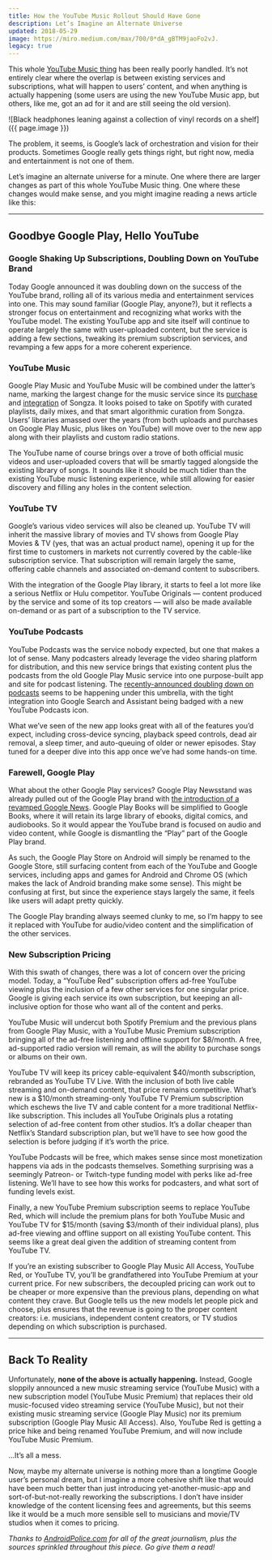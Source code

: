 ```yaml
---
title: How the YouTube Music Rollout Should Have Gone
description: Let’s Imagine an Alternate Universe
updated: 2018-05-29
image: https://miro.medium.com/max/700/0*dA_gBTM9jaoFo2vJ.
legacy: true
---
```


This whole [YouTube Music thing](https://www.androidpolice.com/2018/05/24/updated-youtube-music-now-rolling-will-eventually-play-music-features/) has been really poorly handled. It’s not entirely clear where the overlap is between existing services and subscriptions, what will happen to users’ content, and when anything is actually happening (some users are using the new YouTube Music app, but others, like me, got an ad for it and are still seeing the old version).

![Black headphones leaning against a collection of vinyl records on a shelf]({{ page.image }})

The problem, it seems, is Google’s lack of orchestration and vision for their products. Sometimes Google really gets things right, but right now, media and entertainment is not one of them.

Let’s imagine an alternate universe for a minute. One where there are larger changes as part of this whole YouTube Music thing. One where these changes would make sense, and you might imagine reading a news article like this:

---

## Goodbye Google Play, Hello YouTube
### Google Shaking Up Subscriptions, Doubling Down on YouTube Brand

Today Google announced it was doubling down on the success of the YouTube brand, rolling all of its various media and entertainment services into one. This may sound familiar (Google Play, anyone?), but it reflects a stronger focus on entertainment and recognizing what works with the YouTube model. The existing YouTube app and site itself will continue to operate largely the same with user-uploaded content, but the service is adding a few sections, tweaking its premium subscription services, and revamping a few apps for a more coherent experience.

### YouTube Music

Google Play Music and YouTube Music will be combined under the latter’s name, marking the largest change for the music service since its [purchase](https://www.androidpolice.com/2014/07/01/google-buys-songza-has-no-immediate-plans-to-kill-the-app/) and [integration](https://www.androidpolice.com/2014/10/21/google-throws-songza-contextual-playlists-into-play-musics-material-design-update/) of Songza. It looks poised to take on Spotify with curated playlists, daily mixes, and that smart algorithmic curation from Songza. Users’ libraries amassed over the years (from both uploads and purchases on Google Play Music, plus likes on YouTube) will move over to the new app along with their playlists and custom radio stations.

The YouTube name of course brings over a trove of both official music videos and user-uploaded covers that will be smartly tagged alongside the existing library of songs. It sounds like it should be much tidier than the existing YouTube music listening experience, while still allowing for easier discovery and filling any holes in the content selection.

### YouTube TV

Google’s various video services will also be cleaned up. YouTube TV will inherit the massive library of movies and TV shows from Google Play Movies & TV (yes, that was an actual product name), opening it up for the first time to customers in markets not currently covered by the cable-like subscription service. That subscription will remain largely the same, offering cable channels and associated on-demand content to subscribers.

With the integration of the Google Play library, it starts to feel a lot more like a serious Netflix or Hulu competitor. YouTube Originals — content produced by the service and some of its top creators — will also be made available on-demand or as part of a subscription to the TV service.

### YouTube Podcasts

YouTube Podcasts was the service nobody expected, but one that makes a lot of sense. Many podcasters already leverage the video sharing platform for distribution, and this new service brings that existing content plus the podcasts from the old Google Play Music service into one purpose-built app and site for podcast listening. The [recently-announced doubling down on podcasts](https://www.androidpolice.com/2018/04/30/google-big-plans-improve-podcasts-boost-android-listeners/) seems to be happening under this umbrella, with the tight integration into Google Search and Assistant being badged with a new YouTube Podcasts icon.

What we’ve seen of the new app looks great with all of the features you’d expect, including cross-device syncing, playback speed controls, dead air removal, a sleep timer, and auto-queuing of older or newer episodes. Stay tuned for a deeper dive into this app once we’ve had some hands-on time.

### Farewell, Google Play

What about the other Google Play services? Google Play Newsstand was already pulled out of the Google Play brand with [the introduction of a revamped Google News](https://www.androidpolice.com/2018/05/08/google-news-overhauled-new-interface-features-merged-play-newsstands/). Google Play Books will be simplified to Google Books, where it will retain its large library of ebooks, digital comics, and audiobooks. So it would appear the YouTube brand is focused on audio and video content, while Google is dismantling the “Play” part of the Google Play brand.

As such, the Google Play Store on Android will simply be renamed to the Google Store, still surfacing content from each of the YouTube and Google services, including apps and games for Android and Chrome OS (which makes the lack of Android branding make some sense). This might be confusing at first, but since the experience stays largely the same, it feels like users will adapt pretty quickly.

The Google Play branding always seemed clunky to me, so I’m happy to see it replaced with YouTube for audio/video content and the simplification of the other services.

### New Subscription Pricing

With this swath of changes, there was a lot of concern over the pricing model. Today, a “YouTube Red” subscription offers ad-free YouTube viewing plus the inclusion of a few other services for one singular price. Google is giving each service its own subscription, but keeping an all-inclusive option for those who want all of the content and perks.

YouTube Music will undercut both Spotify Premium and the previous plans from Google Play Music, with a YouTube Music Premium subscription bringing all of the ad-free listening and offline support for $8/month. A free, ad-supported radio version will remain, as will the ability to purchase songs or albums on their own.

YouTube TV will keep its pricey cable-equivalent $40/month subscription, rebranded as YouTube TV Live. With the inclusion of both live cable streaming and on-demand content, that price remains competitive. What’s new is a $10/month streaming-only YouTube TV Premium subscription which eschews the live TV and cable content for a more traditional Netflix-like subscription. This includes all YouTube Originals plus a rotating selection of ad-free content from other studios. It’s a dollar cheaper than Netflix’s Standard subscription plan, but we’ll have to see how good the selection is before judging if it’s worth the price.

YouTube Podcasts will be free, which makes sense since most monetization happens via ads in the podcasts themselves. Something surprising was a seemingly Patreon- or Twitch-type funding model with perks like ad-free listening. We’ll have to see how this works for podcasters, and what sort of funding levels exist.

Finally, a new YouTube Premium subscription seems to replace YouTube Red, which will include the premium plans for both YouTube Music and YouTube TV for $15/month (saving $3/month of their individual plans), plus ad-free viewing and offline support on all existing YouTube content. This seems like a great deal given the addition of streaming content from YouTube TV.

If you’re an existing subscriber to Google Play Music All Access, YouTube Red, or YouTube TV, you’ll be grandfathered into YouTube Premium at your current price. For new subscribers, the decoupled pricing can work out to be cheaper or more expensive than the previous plans, depending on what content they crave. But Google tells us the new models let people pick and choose, plus ensures that the revenue is going to the proper content creators: i.e. musicians, independent content creators, or TV studios depending on which subscription is purchased.

---

## Back To Reality

Unfortunately, **none of the above is actually happening.** Instead, Google sloppily announced a new music streaming service (YouTube Music) with a new subscription model (YouTube Music Premium) that replaces their old music-focused video streaming service (YouTube Music), but not their existing music streaming service (Google Play Music) nor its premium subscription (Google Play Music All Access). Also, YouTube Red is getting a price hike and being renamed YouTube Premium, and will now include YouTube Music Premium.

…It’s all a mess.

Now, maybe my alternate universe is nothing more than a longtime Google user’s personal dream, but I imagine a more cohesive shift like that would have been much better than just introducing yet-another-music-app and sort-of-but-not-really reworking the subscriptions. I don’t have insider knowledge of the content licensing fees and agreements, but this seems like it would be a much more sensible sell to musicians and movie/TV studios when it comes to pricing.

_Thanks to [AndroidPolice.com](https://androidpolice.com/) for all of the great journalism, plus the sources sprinkled throughout this piece. Go give them a read!_

